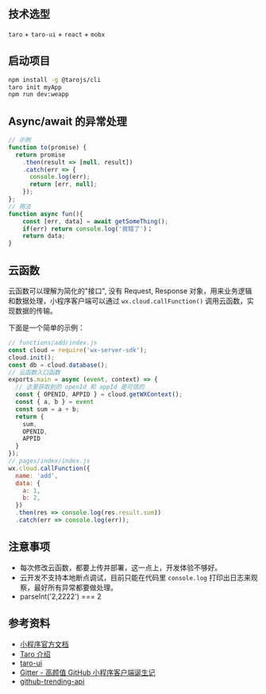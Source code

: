 ## 技术选型

`taro` + `taro-ui` + `react` + `mobx`

## 启动项目

```bash
npm install -g @tarojs/cli
taro init myApp
npm run dev:weapp
```

## Async/await 的异常处理

```javascript
// 示例
function to(promise) {
  return promise
    .then(result => [null, result])
    .catch(err => {
      console.log(err);
      return [err, null];
    });
};
// 用法
function async fun(){
    const [err, data] = await getSomeThing();
    if(err) return console.log('我错了')；
    return data;
}
```

## 云函数

云函数可以理解为简化的"接口", 没有 Request, Response 对象，用来业务逻辑和数据处理，小程序客户端可以通过 `wx.cloud.callFunction()` 调用云函数，实现数据的传输。

下面是一个简单的示例：

```javascript
// functions/add/index.js
const cloud = require('wx-server-sdk');
cloud.init();
const db = cloud.database();
// 云函数入口函数
exports.main = async (event, context) => {
  // 这里获取到的 openId 和 appId 是可信的
  const { OPENID, APPID } = cloud.getWXContext();
  const { a, b } = event
  const sum = a + b;
  return {
    sum,
    OPENID,
    APPID
  }
});
// pages/index/index.js
wx.cloud.callFunction({
  name: 'add',
  data: {
    a: 1,
    b: 2,
  })
  .then(res => console.log(res.result.sum))
  .catch(err => console.log(err));
```

## 注意事项

- 每次修改云函数，都要上传并部署，这一点上，开发体验不够好。
- 云开发不支持本地断点调试，目前只能在代码里 `console.log` 打印出日志来观察，最好所有异常都要做处理。
- parseInt('2,2222') === 2

## 参考资料

- [小程序官方文档](https://developers.weixin.qq.com/miniprogram/dev/index.html)
- [Taro 介绍](https://nervjs.github.io/taro/docs/README.html)
- [taro-ui](https://taro-ui.aotu.io/)
- [Gitter - 高颜值 GitHub 小程序客户端诞生记](https://juejin.im/post/5c4c738ce51d4525211c129b)
- [github-trending-api](https://github.com/huchenme/github-trending-api)
